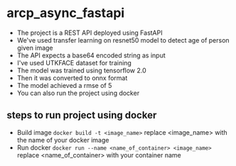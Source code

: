 # arcp_async_fastapi

* The project is a REST API deployed using FastAPI
* We've used transfer learning on resnet50 model to detect age of person given image
* The API expects a base64 encoded string as input 
* I've used UTKFACE dataset for training
* The model was trained using tensorflow 2.0
* Then it was converted to onnx format
* The model achieved a rmse of 5
* You can also run the project using docker 

## steps to run project using docker
* Build image ```docker build -t <image_name>``` replace <image_name> with the name of your docker image
* Run docker ```docker run --name <name_of_container> <image_name>``` replace <name_of_container> with your container name

